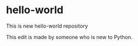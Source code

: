 # hello-world
This is new hello-world repository

This edit is made by someone who is new to Python.
